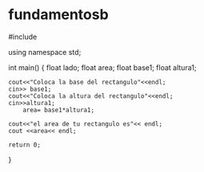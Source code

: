 # fundamentosb
#include <iostream>

using namespace std;

int main()
{
    float lado;
    float area;
    float base1;
    float altura1;
    
    cout<<"Coloca la base del rectangulo"<<endl;
    cin>> base1;
    cout<<"Coloca la altura del rectangulo"<<endl;
    cin>>altura1;
        area= base1*altura1;

    cout<<"el area de tu rectangulo es"<< endl;
    cout <<area<< endl;

    return 0;
}
